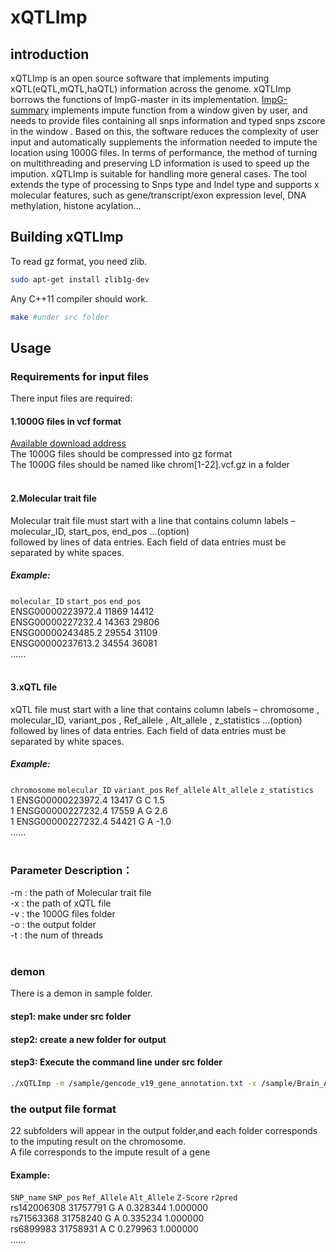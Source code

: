 # xQTLImp
## introduction
 xQTLImp is an open source software that implements imputing xQTL(eQTL,mQTL,haQTL) information across the genome. xQTLImp borrows the functions of ImpG-master in its implementation. [ImpG-summary](https://github.com/huwenboshi/ImpG) implements impute function from a window given by user, and needs to provide files containing all snps information and typed snps zscore in the window . Based on this, the software reduces the complexity of user input and automatically supplements the information needed to impute the location using 1000G files. In terms of performance, the method of turning on multithreading and preserving LD information is used to speed up the impution. xQTLImp is suitable for handling more general cases. The tool extends the type of processing to Snps type and Indel type and supports x molecular features, such as gene/transcript/exon expression level, DNA methylation, histone acylation…
 </br>
##  Building xQTLImp
 To read gz format, you need zlib.
```bash
sudo apt-get install zlib1g-dev
```
Any C++11 compiler should work.
```bash
make #under src folder
```
## Usage
### Requirements for input files
There input files are required:
#### 1.1000G files in vcf format 
[Available download address](http://bochet.gcc.biostat.washington.edu/beagle/1000_Genomes_phase3_v5a/b37.vcf/)</br>
The 1000G files should be compressed into gz format</br>
The 1000G files should be named like chrom[1-22].vcf.gz in a folder</br>
</br>
#### 2.Molecular trait file
Molecular trait file must start with a line that contains column labels – molecular_ID, start_pos, end_pos ...(option) </br>followed by lines of data entries. Each field of data entries must be separated by white spaces.</br>
##### Example:
`molecular_ID` `start_pos` `end_pos`</br>
ENSG00000223972.4	11869	14412</br>
ENSG00000227232.4	14363	29806</br>
ENSG00000243485.2	29554	31109</br>
ENSG00000237613.2	34554	36081</br>
......</br>
</br>
#### 3.xQTL file
xQTL file must start with a line that contains column labels – chromosome , molecular_ID, variant_pos , Ref_allele , Alt_allele , z_statistics ...(option)</br> followed by lines of data entries. Each field of data entries must be separated by white spaces.</br>
##### Example:
`chromosome` `molecular_ID` `variant_pos` `Ref_allele`  `Alt_allele` `z_statistics`</br>
1 ENSG00000223972.4 13417 G C 1.5</br>
1 ENSG00000227232.4 17559 A G 2.6</br>
1 ENSG00000227232.4 54421 G A -1.0</br>
......</br>
</br>
### Parameter Description：
-m : the path of Molecular trait file</br>
-x : the path of xQTL file</br>
-v : the 1000G files folder</br>
-o : the output folder</br>
-t : the num of threads</br>
</br>
### demon
There is a demon in sample folder.
#### step1: make under src folder
#### step2: create a new folder for output
#### step3: Execute the command line under src folder
```bash
./xQTLImp -m /sample/gencode_v19_gene_annotation.txt -x /sample/Brain_Amygdala.allpairs.txt -v /sample/ -o (your output folder) -t 6
```
### the output file format
22 subfolders will appear in the output folder,and each folder corresponds to the imputing result on the chromosome.</br>
A file corresponds to the impute result of a gene</br>
#### Example:
`SNP_name` `SNP_pos` `Ref_Allele` `Alt_Allele` `Z-Score` `r2pred`</br>
rs142006308 31757791 G A 0.328344 1.000000</br>
rs71563368 31758240 G A 0.335234 1.000000</br>
rs6899983 31758931 A C 0.279963 1.000000</br>
......</br>
